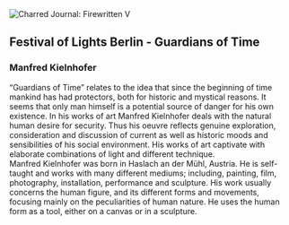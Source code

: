 <div class="artwork-of-the-day">
  <div class="container">
    <div class="img-wrapper">
      <img
        src="https://uploads0.wikiart.org/00105/images/manfred-kielnhofer/festival-of-lights-berlin-guardians-of-time-manfred-kielnhofer-light-art-sculpture-berliner-dom.jpg!Large.jpg"
        alt="Charred Journal: Firewritten V" />
    </div>
    <div class="artwork-detail">
      <div class="artwork-origin"> 
        <h2 class="artwork-name">Festival of Lights Berlin - Guardians of Time</h2>
        <h3 class="artist">
          Manfred Kielnhofer
        </h3>
      </div>
      <p class="description">
        <span class="artwork-description-text ng-binding" ng-bind-html="viewModel.ArtworkOfTheDay.Description | unsafe">“Guardians of Time” relates to the idea that since the beginning of time mankind has had protectors, both for historic and mystical reasons. It seems that only man himself is a potential source of danger for his own existence. In his works of art Manfred Kielnhofer deals with the natural human desire for security. Thus his oeuvre reflects genuine exploration, consideration and discussion of current as well as historic moods and sensibilities of his social environment. His works of art captivate with elaborate combinations of light and different technique.<br>Manfred Kielnhofer was born in Haslach an der Mühl, Austria. He is self-taught and works with many different mediums; including, painting, film, photography, installation, performance and sculpture. His work usually concerns the human figure, and its different forms and movements, focusing mainly on the peculiarities of human nature. He uses the human form as a tool, either on a canvas or in a sculpture.</span>
                        <div class="text-shadow-container" ng-show="showShadow" style=""></div>
      </p>
    </div>
  </div>

</div>
